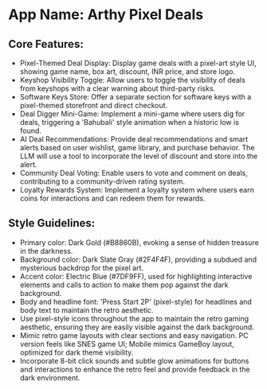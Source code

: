 # **App Name**: Arthy Pixel Deals

## Core Features:

- Pixel-Themed Deal Display: Display game deals with a pixel-art style UI, showing game name, box art, discount, INR price, and store logo.
- Keyshop Visibility Toggle: Allow users to toggle the visibility of deals from keyshops with a clear warning about third-party risks.
- Software Keys Store: Offer a separate section for software keys with a pixel-themed storefront and direct checkout.
- Deal Digger Mini-Game: Implement a mini-game where users dig for deals, triggering a 'Bahubali' style animation when a historic low is found.
- AI Deal Recommendations: Provide deal recommendations and smart alerts based on user wishlist, game library, and purchase behavior. The LLM will use a tool to incorporate the level of discount and store into the alert.
- Community Deal Voting: Enable users to vote and comment on deals, contributing to a community-driven rating system.
- Loyalty Rewards System: Implement a loyalty system where users earn coins for interactions and can redeem them for rewards.

## Style Guidelines:

- Primary color: Dark Gold (#B8860B), evoking a sense of hidden treasure in the darkness.
- Background color: Dark Slate Gray (#2F4F4F), providing a subdued and mysterious backdrop for the pixel art.
- Accent color: Electric Blue (#7DF9FF), used for highlighting interactive elements and calls to action to make them pop against the dark background.
- Body and headline font: 'Press Start 2P' (pixel-style) for headlines and body text to maintain the retro aesthetic.
- Use pixel-style icons throughout the app to maintain the retro gaming aesthetic, ensuring they are easily visible against the dark background.
- Mimic retro game layouts with clear sections and easy navigation. PC version feels like SNES game UI; Mobile mimics GameBoy layout, optimized for dark theme visibility.
- Incorporate 8-bit click sounds and subtle glow animations for buttons and interactions to enhance the retro feel and provide feedback in the dark environment.
